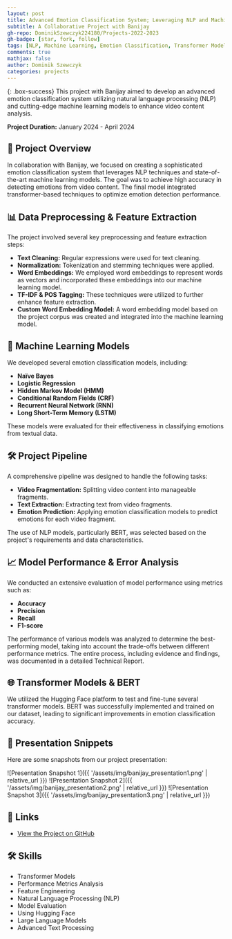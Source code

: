 ```yaml
---
layout: post
title: Advanced Emotion Classification System; Leveraging NLP and Machine Learning for Enhanced Video Content Analysis
subtitle: A Collaborative Project with Banijay
gh-repo: DominikSzewczyk224180/Projects-2022-2023
gh-badge: [star, fork, follow]
tags: [NLP, Machine Learning, Emotion Classification, Transformer Models]
comments: true
mathjax: false
author: Dominik Szewczyk
categories: projects
---
```


{: .box-success}
This project with Banijay aimed to develop an advanced emotion classification system utilizing natural language processing (NLP) and cutting-edge machine learning models to enhance video content analysis.

**Project Duration:** January 2024 - April 2024

## 📝 Project Overview

In collaboration with Banijay, we focused on creating a sophisticated emotion classification system that leverages NLP techniques and state-of-the-art machine learning models. The goal was to achieve high accuracy in detecting emotions from video content. The final model integrated transformer-based techniques to optimize emotion detection performance.

## 📊 Data Preprocessing & Feature Extraction

The project involved several key preprocessing and feature extraction steps:
- **Text Cleaning:** Regular expressions were used for text cleaning.
- **Normalization:** Tokenization and stemming techniques were applied.
- **Word Embeddings:** We employed word embeddings to represent words as vectors and incorporated these embeddings into our machine learning model.
- **TF-IDF & POS Tagging:** These techniques were utilized to further enhance feature extraction.
- **Custom Word Embedding Model:** A word embedding model based on the project corpus was created and integrated into the machine learning model.

## 🧠 Machine Learning Models

We developed several emotion classification models, including:
- **Naïve Bayes**
- **Logistic Regression**
- **Hidden Markov Model (HMM)**
- **Conditional Random Fields (CRF)**
- **Recurrent Neural Network (RNN)**
- **Long Short-Term Memory (LSTM)**

These models were evaluated for their effectiveness in classifying emotions from textual data.

## 🛠️ Project Pipeline

A comprehensive pipeline was designed to handle the following tasks:
- **Video Fragmentation:** Splitting video content into manageable fragments.
- **Text Extraction:** Extracting text from video fragments.
- **Emotion Prediction:** Applying emotion classification models to predict emotions for each video fragment.

The use of NLP models, particularly BERT, was selected based on the project's requirements and data characteristics.

## 📈 Model Performance & Error Analysis

We conducted an extensive evaluation of model performance using metrics such as:
- **Accuracy**
- **Precision**
- **Recall**
- **F1-score**

The performance of various models was analyzed to determine the best-performing model, taking into account the trade-offs between different performance metrics. The entire process, including evidence and findings, was documented in a detailed Technical Report.

## 🌐 Transformer Models & BERT

We utilized the Hugging Face platform to test and fine-tune several transformer models. BERT was successfully implemented and trained on our dataset, leading to significant improvements in emotion classification accuracy.

## 📸 Presentation Snippets

Here are some snapshots from our project presentation:

![Presentation Snapshot 1]({{ '/assets/img/banijay_presentation1.png' | relative_url }})
![Presentation Snapshot 2]({{ '/assets/img/banijay_presentation2.png' | relative_url }})
![Presentation Snapshot 3]({{ '/assets/img/banijay_presentation3.png' | relative_url }})

## 🔗 Links

- [View the Project on GitHub](https://github.com/DominikSzewczyk224180/Projects-2022-2023/tree/main/Banijay_Emotion_Classification)

## 🛠 Skills

- Transformer Models
- Performance Metrics Analysis
- Feature Engineering
- Natural Language Processing (NLP)
- Model Evaluation
- Using Hugging Face
- Large Language Models
- Advanced Text Processing